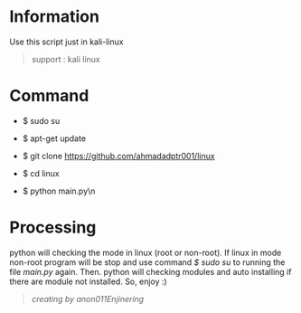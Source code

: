 # Information
Use this script just in kali-linux
> support : kali linux

# Command
- $ sudo su

- $ apt-get update

- $ git clone https://github.com/ahmadadptr001/linux

- $ cd linux

- $ python main.py\n

# Processing
  python will checking the mode in linux (root or non-root). If linux in mode non-root program will be
stop and use command *$ sudo su* to running the file _main.py_ again. Then. python will checking modules
and auto installing if there are module not installed. So, enjoy :)


> *_creating by anon011Enjinering_*
